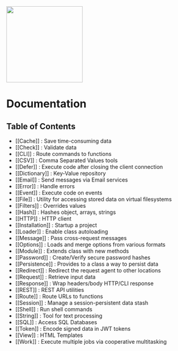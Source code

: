 <img src="https://github.com/caffeina-core/core/blob/master/core-logo.png?raw=true" height="200">

# Documentation


## Table of Contents

- [[Cache]] : Save time-consuming data
- [[Check]] : Validate data
- [[CLI]] : Route commands to functions
- [[CSV]] : Comma Separated Values tools
- [[Defer]] : Execute code after closing the client connection
- [[Dictionary]] : Key-Value repository
- [[Email]] : Send messages via Email services
- [[Error]] : Handle errors
- [[Event]] : Execute code on events
- [[File]] : Utility for accessing stored data on virtual filesystems
- [[Filters]] : Overrides values
- [[Hash]] : Hashes object, arrays, strings
- [[HTTP]] : HTTP client
- [[Installation]] : Startup a project
- [[Loader]] : Enable class autoloading
- [[Message]] : Pass cross-request messages
- [[Options]] : Loads and merge options from various formats
- [[Module]] : Extends class with new methods
- [[Password]] : Create/Verify secure password hashes
- [[Persistence]] : Provides to a class a way to persist data
- [[Redirect]] : Redirect the request agent to other locations
- [[Request]] : Retrieve input data
- [[Response]] : Wrap headers/body HTTP/CLI response
- [[REST]] : REST API utilities
- [[Route]] : Route URLs to functions
- [[Session]] : Manage a session-persistent data stash
- [[Shell]] : Run shell commands
- [[String]] : Tool for text processing
- [[SQL]] : Access SQL Databases
- [[Token]] : Encode signed data in JWT tokens
- [[View]] : HTML Templates
- [[Work]] : Execute multiple jobs via cooperative multitasking
